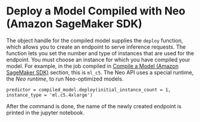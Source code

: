 # Deploy a Model Compiled with Neo \(Amazon SageMaker SDK\)<a name="neo-deployment-hosting-services-sdk"></a>

The object handle for the compiled model supplies the `deploy` function, which allows you to create an endpoint to serve inference requests\. The function lets you set the number and type of instances that are used for the endpoint\. You must choose an instance for which you have compiled your model\. For example, in the job compiled in [Compile a Model \(Amazon SageMaker SDK\)](neo-job-compilation-sagemaker-sdk.md) section, this is `ml_c5`\. The Neo API uses a special runtime, the *Neo runtime*, to run Neo\-optimized models\.

```
predictor = compiled_model.deploy(initial_instance_count = 1, instance_type = 'ml.c5.4xlarge')
```

After the command is done, the name of the newly created endpoint is printed in the jupyter notebook\.